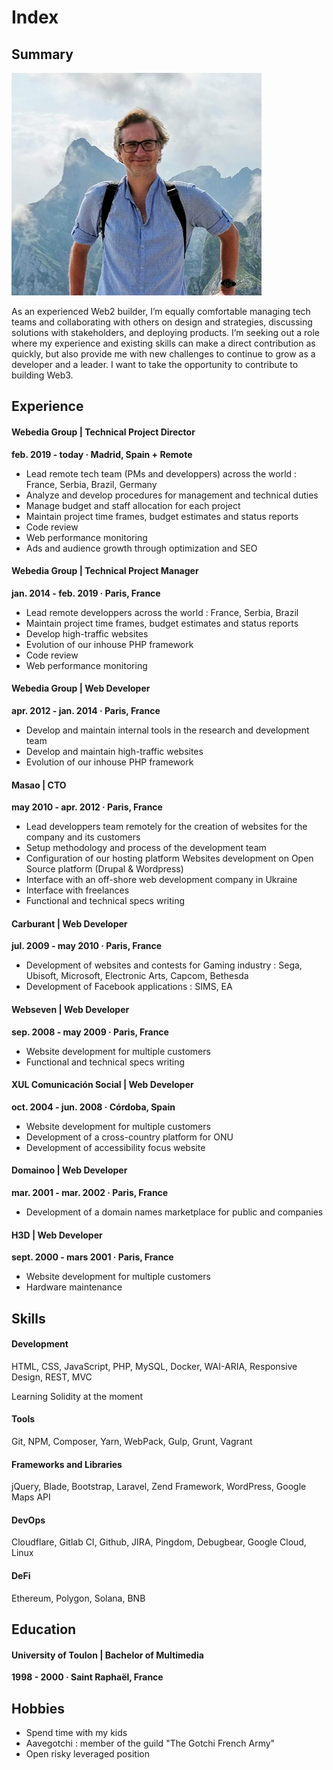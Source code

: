 # Index

## Summary

![Hello World! ](../../.gitbook/assets/hello.jpg)

As an experienced Web2 builder, I’m equally comfortable managing tech teams and collaborating with others on design and strategies, discussing solutions with stakeholders, and deploying products. I’m seeking out a role where my experience and existing skills can make a direct contribution as quickly, but also provide me with new challenges to continue to grow as a developer and a leader.  I want to take the opportunity to contribute to building Web3.

## Experience

#### Webedia Group | Technical Project Director

**feb. 2019 - today · Madrid, Spain + Remote**

* Lead remote tech team (PMs and developpers) across the world : France, Serbia, Brazil, Germany
* Analyze and develop procedures for management and technical duties
* Manage budget and staff allocation for each project
* Maintain project time frames, budget estimates and status reports
* Code review
* Web performance monitoring
* Ads and audience growth through optimization and SEO

#### Webedia Group | Technical Project Manager

**jan. 2014 - feb. 2019 · Paris, France**

* Lead remote developpers across the world : France, Serbia, Brazil
* Maintain project time frames, budget estimates and status reports
* Develop high-traffic websites
* Evolution of our inhouse PHP framework
* Code review
* Web performance monitoring

#### Webedia Group | **Web Developer**

**apr. 2012 - jan. 2014 · Paris, France**

* Develop and maintain internal tools in the research and development team
* Develop and maintain high-traffic websites
* Evolution of our inhouse PHP framework

#### Masao | CTO

**may 2010 - apr. 2012 · Paris, France**

* Lead developpers team remotely for the creation of websites for the company and its customers
* Setup methodology and process of the development team
* Configuration of our hosting platform Websites development on Open Source platform (Drupal & Wordpress)
* Interface with an off-shore web development company in Ukraine
* Interface with freelances
* Functional and technical specs writing

#### Carburant | Web Developer

**jul. 2009 - may 2010 · Paris, France**

* Development of websites and contests for Gaming industry : Sega, Ubisoft, Microsoft, Electronic Arts, Capcom, Bethesda
* Development of Facebook applications : SIMS, EA

#### **Webseven | Web Developer**

**sep. 2008 - may 2009 · Paris, France**

* Website development for multiple customers
* Functional and technical specs writing

#### XUL Comunicación Social **| Web Developer**

**oct. 2004 - jun. 2008 · Córdoba, Spain**

* Website development for multiple customers
* Development of a cross-country platform for ONU
* Development of accessibility focus website

#### Domainoo | Web Developer

**mar. 2001 - mar. 2002 · Paris, France**

* Development of a domain names marketplace for public and companies

#### H3D | Web Developer

**sept. 2000 - mars 2001 · Paris, France**

* Website development for multiple customers
* Hardware maintenance

## Skills

#### **Development**

HTML, CSS, JavaScript, PHP, MySQL, Docker, WAI-ARIA, Responsive Design, REST, MVC

Learning Solidity at the moment

#### Tools

Git, NPM, Composer, Yarn, WebPack, Gulp, Grunt, Vagrant

#### **Frameworks and Libraries**

jQuery, Blade, Bootstrap, Laravel, Zend Framework, WordPress, Google Maps API

#### **DevOps**

Cloudflare, Gitlab CI, Github, JIRA, Pingdom, Debugbear, Google Cloud, Linux

#### **DeFi**

Ethereum, Polygon, Solana, BNB

## Education

#### University of Toulon | Bachelor of Multimedia

**1998 - 2000 · Saint Raphaël, France**

## Hobbies

* Spend time with my kids
* Aavegotchi : member of the guild "The Gotchi French Army"
* Open risky leveraged position
